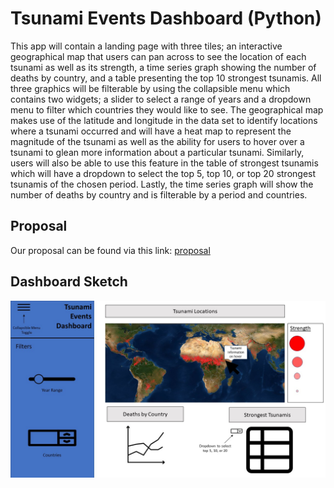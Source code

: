 # Tsunami Events Dashboard (Python) 
This app will contain a landing page with three tiles; an interactive geographical map that users can pan across to see the location of each tsunami as well as its strength, a time series graph showing the number of deaths by country, and a table presenting the top 10 strongest tsunamis. All three graphics will be filterable by using the collapsible menu which contains two widgets; a slider to select a range of years and a dropdown menu to filter which countries they would like to see. The geographical map makes use of the latitude and longitude in the data set to identify locations where a tsunami occurred and will have a heat map to represent the magnitude of the tsunami as well as the ability for users to hover over a tsunami to glean more information about a particular tsunami. Similarly, users will also be able to use this feature in the table of strongest tsunamis which will have a dropdown to select the top 5, top 10, or top 20 strongest tsunamis of the chosen period. Lastly, the time series graph will show the number of deaths by country and is filterable by a period and countries.

## Proposal
Our proposal can be found via this link: [proposal](proposal.md)

## Dashboard Sketch
![dashboard sketch](img/tsunami_sketch.jpg)
